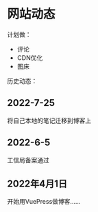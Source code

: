 # 网站动态

计划做：
* 评论
* CDN优化
* 图床


历史动态：

## 2022-7-25 

将自己本地的笔记迁移到博客上



## 2022-6-5 

工信局备案通过




## 2022年4月1日 

开始用VuePress做博客……
